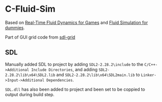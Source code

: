 # C-Fluid-Sim

Based on [Real-Time Fluid Dynamics for Games](https://www.dgp.toronto.edu/public_user/stam/reality/Research/pdf/GDC03.pdf) and [Fluid Simulation for dummies](https://mikeash.com/pyblog/fluid-simulation-for-dummies.html).

Part of GUI grid code from [sdl-grid](https://github.com/catsocks/sdl-grid/tree/master)

## SDL
Manually added SDL to project by adding `SDL2-2.28.2\include` to the `C/C++->Additional Include Directories`, and adding `SDL2-2.28.2\lib\x64\SDL2.lib` and `SDL2-2.28.2\lib\x64\SDL2main.lib` to `Linker->Input->Additional Dependencies`.  

`SDL.dll` has also been added to project and been set to be coppied to output during build step.
